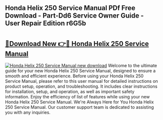 ## Honda Helix 250 Service Manual PDf Free Download - Part-Dd6 Service Owner Guide - User Repair Edition r6G5b

# <h2><a href="http://bc27443.oget.top/?id=Honda+Helix+250+Service+Manual">🔗Download New 👉🔴 Honda Helix 250 Service Manual</a></h2>

[![Honda Helix 250 Service Manual new download](https://i.imgur.com/5g1atiW.png)](http://bc27443.oget.top/?id=Honda+Helix+250+Service+Manual)
Welcome to the ultimate guide for your new Honda Helix 250 Service Manual, designed to ensure a smooth and efficient experience. Before using your Honda Helix 250 Service Manual, please refer to this user manual for detailed instructions on product setup, operation, and troubleshooting. It includes clear instructions for installation, setup, and operation, as well as important safety information. Enjoy the efficiency of list of features while using your new Honda Helix 250 Service Manual. We're Always Here for You Honda Helix 250 Service Manual. Our customer support team is dedicated to assisting you with any inquiries.

